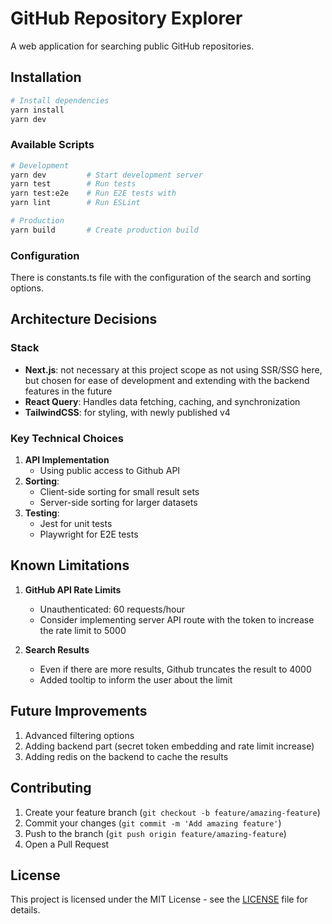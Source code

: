 # GitHub Repository Explorer

A web application for searching public GitHub repositories.

## Installation

```bash
# Install dependencies
yarn install
yarn dev
```

### Available Scripts

```bash
# Development
yarn dev         # Start development server
yarn test        # Run tests
yarn test:e2e    # Run E2E tests with 
yarn lint        # Run ESLint

# Production
yarn build       # Create production build
```

### Configuration
There is constants.ts file with the configuration of the search and sorting options.

## Architecture Decisions

### Stack

- **Next.js**: not necessary at this project scope as not using SSR/SSG here, but chosen for ease of development and extending with the backend features in the future
- **React Query**: Handles data fetching, caching, and synchronization
- **TailwindCSS**: for styling, with newly published v4

### Key Technical Choices

1. **API Implementation**
   - Using public access to Github API
2. **Sorting**:
   - Client-side sorting for small result sets
   - Server-side sorting for larger datasets
3. **Testing**:
   - Jest for unit tests
   - Playwright for E2E tests


## Known Limitations

1. **GitHub API Rate Limits**
   - Unauthenticated: 60 requests/hour
   - Consider implementing server API route with the token to increase the rate limit to 5000

2. **Search Results**
   - Even if there are more results, Github truncates the result to 4000
   - Added tooltip to inform the user about the limit


## Future Improvements

1. Advanced filtering options
2. Adding backend part (secret token embedding and rate limit increase)
3. Adding redis on the backend to cache the results

## Contributing

1. Create your feature branch (`git checkout -b feature/amazing-feature`)
2. Commit your changes (`git commit -m 'Add amazing feature'`)
3. Push to the branch (`git push origin feature/amazing-feature`)
4. Open a Pull Request

## License

This project is licensed under the MIT License - see the [LICENSE](LICENSE) file for details.
